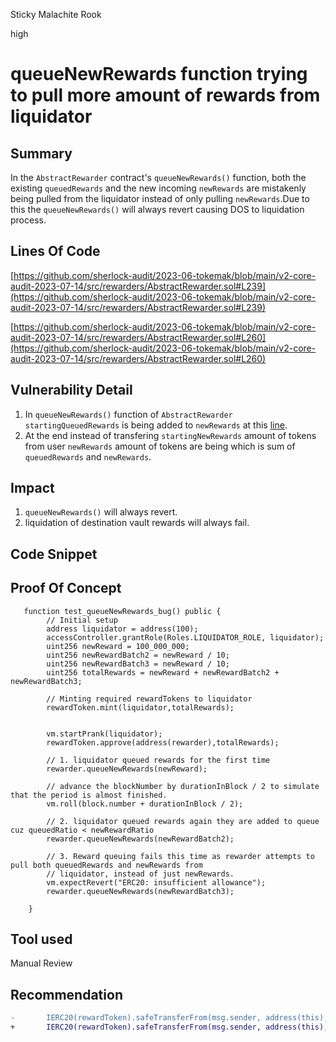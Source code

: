 Sticky Malachite Rook

high

# queueNewRewards function trying to pull more amount of rewards from liquidator
## Summary
In the `AbstractRewarder` contract's `queueNewRewards()` function, both the existing `queuedRewards` and the new incoming `newRewards` are mistakenly being pulled from the liquidator instead of only pulling `newRewards`.Due to this the `queueNewRewards()` will always revert causing DOS to liquidation process.

## Lines Of Code

[https://github.com/sherlock-audit/2023-06-tokemak/blob/main/v2-core-audit-2023-07-14/src/rewarders/AbstractRewarder.sol#L239](https://github.com/sherlock-audit/2023-06-tokemak/blob/main/v2-core-audit-2023-07-14/src/rewarders/AbstractRewarder.sol#L239)

[https://github.com/sherlock-audit/2023-06-tokemak/blob/main/v2-core-audit-2023-07-14/src/rewarders/AbstractRewarder.sol#L260](https://github.com/sherlock-audit/2023-06-tokemak/blob/main/v2-core-audit-2023-07-14/src/rewarders/AbstractRewarder.sol#L260)


## Vulnerability Detail

1. In `queueNewRewards()` function of  `AbstractRewarder` `startingQueuedRewards` is being added to `newRewards` at this [line](https://github.com/sherlock-audit/2023-06-tokemak/blob/main/v2-core-audit-2023-07-14/src/rewarders/AbstractRewarder.sol#L239).
2. At the end instead of transfering `startingNewRewards` amount of tokens from user `newRewards` amount of tokens are being which is sum of `queuedRewards` and `newRewards`.



## Impact
1. `queueNewRewards()` will always revert.
2. liquidation of destination vault rewards will always fail.

## Code Snippet

## Proof Of Concept
```solidity
   function test_queueNewRewards_bug() public {
        // Initial setup
        address liquidator = address(100);
        accessController.grantRole(Roles.LIQUIDATOR_ROLE, liquidator);
        uint256 newReward = 100_000_000;
        uint256 newRewardBatch2 = newReward / 10;
        uint256 newRewardBatch3 = newReward / 10;
        uint256 totalRewards = newReward + newRewardBatch2 + newRewardBatch3;

        // Minting required rewardTokens to liquidator
        rewardToken.mint(liquidator,totalRewards);
        
        
        vm.startPrank(liquidator);
        rewardToken.approve(address(rewarder),totalRewards);

        // 1. liquidator queued rewards for the first time
        rewarder.queueNewRewards(newReward);

        // advance the blockNumber by durationInBlock / 2 to simulate that the period is almost finished.
        vm.roll(block.number + durationInBlock / 2);

        // 2. liquidator queued rewards again they are added to queue cuz queuedRatio < newRewardRatio
        rewarder.queueNewRewards(newRewardBatch2);
        
        // 3. Reward queuing fails this time as rewarder attempts to pull both queuedRewards and newRewards from 
        // liquidator, instead of just newRewards.
        vm.expectRevert("ERC20: insufficient allowance");
        rewarder.queueNewRewards(newRewardBatch3);

    }
 ```

## Tool used

Manual Review

## Recommendation
```diff
-       IERC20(rewardToken).safeTransferFrom(msg.sender, address(this), newRewards);
+       IERC20(rewardToken).safeTransferFrom(msg.sender, address(this), startingNewRewards);
```

